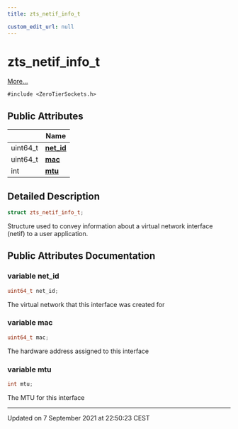 ```yaml
---
title: zts_netif_info_t

custom_edit_url: null
---
```


# zts_netif_info_t



 [More...](#detailed-description)


`#include <ZeroTierSockets.h>`

## Public Attributes

|                | Name           |
| -------------- | -------------- |
| uint64_t | **[net_id](/autogen/libzt/classes/structzts__netif__info__t.md#variable-net_id)**  |
| uint64_t | **[mac](/autogen/libzt/classes/structzts__netif__info__t.md#variable-mac)**  |
| int | **[mtu](/autogen/libzt/classes/structzts__netif__info__t.md#variable-mtu)**  |

## Detailed Description

```cpp
struct zts_netif_info_t;
```


Structure used to convey information about a virtual network interface (netif) to a user application. 

## Public Attributes Documentation

### variable net_id

```cpp
uint64_t net_id;
```


The virtual network that this interface was created for 


### variable mac

```cpp
uint64_t mac;
```


The hardware address assigned to this interface 


### variable mtu

```cpp
int mtu;
```


The MTU for this interface 


-------------------------------

Updated on  7 September 2021 at 22:50:23 CEST